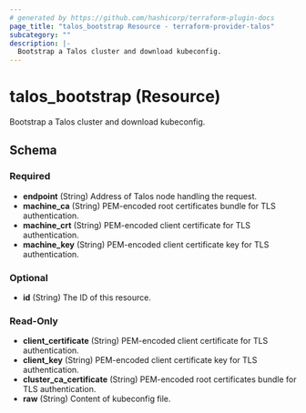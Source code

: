 ```yaml
---
# generated by https://github.com/hashicorp/terraform-plugin-docs
page_title: "talos_bootstrap Resource - terraform-provider-talos"
subcategory: ""
description: |-
  Bootstrap a Talos cluster and download kubeconfig.
---
```


# talos_bootstrap (Resource)

Bootstrap a Talos cluster and download kubeconfig.



<!-- schema generated by tfplugindocs -->
## Schema

### Required

- **endpoint** (String) Address of Talos node handling the request.
- **machine_ca** (String) PEM-encoded root certificates bundle for TLS authentication.
- **machine_crt** (String) PEM-encoded client certificate for TLS authentication.
- **machine_key** (String) PEM-encoded client certificate key for TLS authentication.

### Optional

- **id** (String) The ID of this resource.

### Read-Only

- **client_certificate** (String) PEM-encoded client certificate for TLS authentication.
- **client_key** (String) PEM-encoded client certificate key for TLS authentication.
- **cluster_ca_certificate** (String) PEM-encoded root certificates bundle for TLS authentication.
- **raw** (String) Content of kubeconfig file.



